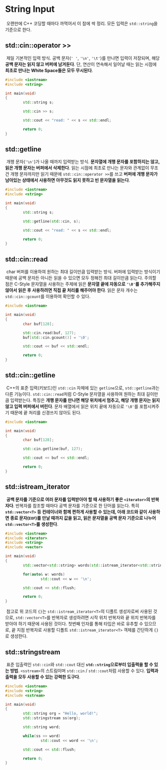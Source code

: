 # String Input

&nbsp;오랜만에 C++ 코딩할 때마다 까먹어서 이 참에 싹 정리. 모든 입력은 `std::string`을 기준으로 한다.


## std::cin::operator >>

&nbsp;제일 기본적인 입력 방식. 공백 문자(`' '`, `'\n'`, `'\t'`)를 만나면 입력이 저장되며, 해당 **공백 문자는 읽지 않고 버퍼에 남겨둔다**. 단, 연산이 연속해서 일어날 때는 읽는 시점에 **최초로 만나는 White Space들은 모두 무시된다**.

```C++
#include <iostream>
#include <string>

int main(void)
{
        std::string s;

        std::cin >> s;

        std::cout << "read: " << s << std::endl;

        return 0;
}
```


## std::getline

&nbsp;개행 문자(`'\n'`)가 나올 때까지 입력받는 방식. **문자열에 개행 문자를 포함하지는 않고, 읽은 개행 문자는 버퍼에서 삭제한다**. 읽는 시점에 최초로 만나는 문자와 관계없이 무조건 개행 문자까지만 읽기 때문에 `std::cin::operator >>`를 쓰고 **버퍼에 개행 문자가 남아있는 상태에서 사용하면 아무것도 읽지 못하고 빈 문자열을 읽는다**.

```C++
#include <iostream>
#include <string>

int main(void)
{
        std::string s;

        std::getline(std::cin, s);

        std::cout << "read: " << s << std::endl;

        return 0;
}
```


## std::cin::read

&nbsp;char 버퍼를 이용하여 원하는 최대 길이만큼 입력받는 방식. 버퍼에 입력받는 방식이기 때문에 공백 문자든 아니든 읽을 수 있으면 모두 정해진 최대 길이만큼 읽는다. 주의할 점은 C-Style 문자열을 사용하는 주제에 읽은 **문자열 끝에 자동으로 `'\0'`를 추가해주지 않아서 읽은 후 사용하려면 직접 끝 처리를 해주어야 한다**. 읽은 문자 개수는 `std::cin::gcount`를 이용하여 확인할 수 있다.

```C++
#include <iostream>

int main(void)
{
        char buf[128];

        std::cin.read(buf, 127);
        buf[std::cin.gcount()] = '\0';

        std::cout << buf << std::endl;

        return 0;
}
```


## std::cin::getline

&nbsp;C++의 표준 입력(키보드)인 `std::cin` 자체에 있는 `getline`으로, `std::getline`과는 다른 기능이다. `std::cin::read`처럼 C-Style 문자열을 사용하여 원하는 최대 길이만큼 입력받는다. 특징은 **개행 문자를 만나면 해당 위치에서 멈추고, 해당 개행 문자는 읽지 않고 입력 버퍼에서 버린다**. 문자 배열에서 읽은 위치 끝에 자동으로 `'\0'`를 포함시켜주기 때문에 끝 처리를 신경쓰지 않아도 된다.

```C++
#include <iostream>

int main(void)
{
        char buf[128];

        std::cin.getline(buf, 127);

        std::cout << buf << std::endl;

        return 0;
}
```


## std::istream_iterator<T>

&nbsp;**공백 문자를 기준으로 여러 문자를 입력받아야 할 때 사용하기 좋은 `<iterator>`의 반복자다**. 반복자를 참조할 때마다 공백 문자를 기준으로 한 단어를 읽는다. 특히 **`std::vector<T>` 등 컨테이너와 함께 편하게 사용할 수 있는데, 아래 코드와 같이 사용하면 종료 문자(`EOF`)를 만날 때까지 값을 읽고, 읽은 문자열을 공백 문자 기준으로 나누어 `std::vector<T>`를 생성한다**.

```C++
#include <iostream>
#include <iterator>
#include <string>
#include <vector>

int main(void)
{
        std::vector<std::string> words(std::istream_iterator<std::string>(std::cin), {});

        for(auto& w: words)
                std::cout << w << '\n';

        std::cout << std::flush;

        return 0;
}
```

&nbsp;참고로 위 코드의 `{}`는 `std::istream_iterator<T>`의 디폴트 생성자로써 사용된 것으로, `std::vector<T>`를 반복자로 생성하려면 시작 위치 반복자와 끝 위치 반복자를 받아야 하기 때문에 사용된 것이다. 첫번째 인자를 통해 타입은 바로 유추할 수 있으므로, 끝 지점 반복자로 사용할 디폴트 `std::istream_iterator<T>` 객체를 간단하게 `{}`로 생성한다.


## std::stringstream

&nbsp;표준 입출력인 `std::cin`와 `std::cout` 대신 **`std::string`으로부터 입출력을 할 수 있는 방법**. `<sstream>`의 스트림이며 `std::cin` / `std::cout`처럼 사용할 수 있다. **입력과 출력을 모두 사용할 수 있는 강력한 도구다**.

```C++
#include <iostream>
#include <string>
#include <sstream>

int main(void)
{
        std::string org = "Hello, world!";
        std::stringstream ss(org);

        std::string word;

        while(ss >> word)
                std::cout << word << '\n';

        std::cout << std::flush;

        return 0;
}
```
